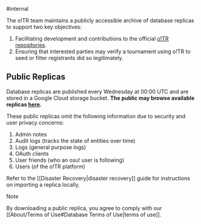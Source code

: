 #internal 

The o!TR team maintains a publicly accessible archive of database replicas to support two key objectives:

1. Facilitating development and contributions to the official [o!TR repositories](https://github.com/osu-tournament-rating/).
2. Ensuring that interested parties may verify a tournament using o!TR to seed or filter registrants did so legitimately.

## Public Replicas

Database replicas are published every Wednesday at 00:00 UTC and are stored in a Google Cloud storage bucket. **The public may browse available replicas [here](https://data.otr.stagec.xyz/).**

These public replicas omit the following information due to security and user privacy concerns:

1. Admin notes
2. Audit logs (tracks the state of entities over time)
3. Logs (general purpose logs)
4. OAuth clients
5. User friends (who an osu! user is following)
6. Users (of the o!TR platform)

Refer to the [[Disaster Recovery|disaster recovery]] guide for instructions on importing a replica locally.

> [!note]
> By downloading a public replica, you agree to comply with our [[About/Terms of Use#Database Terms of Use|terms of use]].
